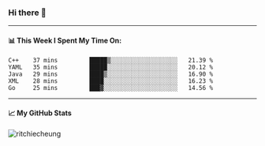 ### Hi there 👋
---
#### 📊 This Week I Spent My Time On:
<!--START_SECTION:waka-->
```text
C++    37 mins         █████▒░░░░░░░░░░░░░░░░░░░   21.39 % 
YAML   35 mins         █████░░░░░░░░░░░░░░░░░░░░   20.12 % 
Java   29 mins         ████▒░░░░░░░░░░░░░░░░░░░░   16.90 % 
XML    28 mins         ████░░░░░░░░░░░░░░░░░░░░░   16.23 % 
Go     25 mins         ███▓░░░░░░░░░░░░░░░░░░░░░   14.56 % 
```
<!--END_SECTION:waka-->
---
#### 📈 My GitHub Stats
<p align="left"> <img src="https://github-readme-stats.vercel.app/api?username=ritchiecheung&show_icons=true&theme=gotham" alt="ritchiecheung" />
